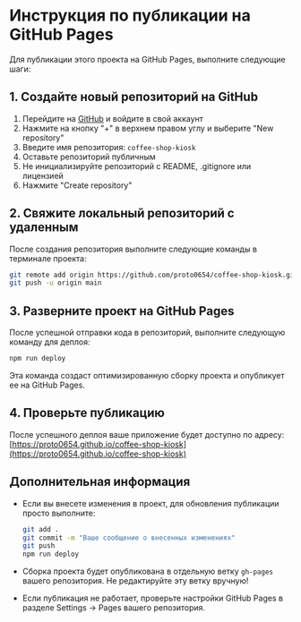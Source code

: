 # Инструкция по публикации на GitHub Pages

Для публикации этого проекта на GitHub Pages, выполните следующие шаги:

## 1. Создайте новый репозиторий на GitHub

1. Перейдите на [GitHub](https://github.com) и войдите в свой аккаунт
2. Нажмите на кнопку "+" в верхнем правом углу и выберите "New repository"
3. Введите имя репозитория: `coffee-shop-kiosk`
4. Оставьте репозиторий публичным
5. Не инициализируйте репозиторий с README, .gitignore или лицензией
6. Нажмите "Create repository"

## 2. Свяжите локальный репозиторий с удаленным

После создания репозитория выполните следующие команды в терминале проекта:

```bash
git remote add origin https://github.com/proto0654/coffee-shop-kiosk.git
git push -u origin main
```

## 3. Разверните проект на GitHub Pages

После успешной отправки кода в репозиторий, выполните следующую команду для деплоя:

```bash
npm run deploy
```

Эта команда создаст оптимизированную сборку проекта и опубликует ее на GitHub Pages.

## 4. Проверьте публикацию

После успешного деплоя ваше приложение будет доступно по адресу:
[https://proto0654.github.io/coffee-shop-kiosk](https://proto0654.github.io/coffee-shop-kiosk)

## Дополнительная информация

- Если вы внесете изменения в проект, для обновления публикации просто выполните:
  ```bash
  git add .
  git commit -m "Ваше сообщение о внесенных изменениях"
  git push
  npm run deploy
  ```

- Сборка проекта будет опубликована в отдельную ветку `gh-pages` вашего репозитория. Не редактируйте эту ветку вручную!

- Если публикация не работает, проверьте настройки GitHub Pages в разделе Settings -> Pages вашего репозитория. 